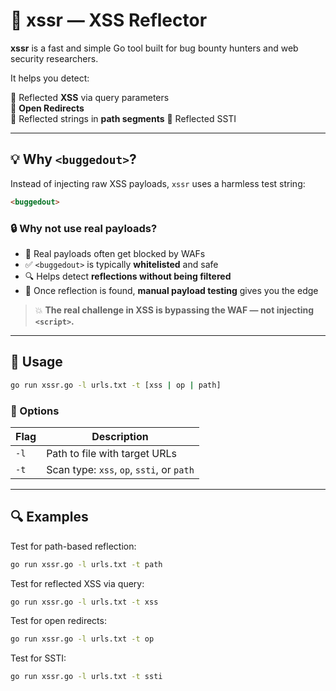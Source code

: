 # 🧪 xssr — XSS Reflector

**xssr** is a fast and simple Go tool built for bug bounty hunters and web security researchers.

It helps you detect:

🔹 Reflected **XSS** via query parameters  
🔹 **Open Redirects**  
🔹 Reflected strings in **path segments**
🔹 Reflected SSTI  

---

## 💡 Why `<buggedout>`?

Instead of injecting raw XSS payloads, `xssr` uses a harmless test string:

```html
<buggedout>
````

### 🔒 Why not use real payloads?

* 🚫 Real payloads often get blocked by WAFs
* ✅ `<buggedout>` is typically **whitelisted** and safe
* 🔍 Helps detect **reflections without being filtered**
* 🧠 Once reflection is found, **manual payload testing** gives you the edge

> 💥 **The real challenge in XSS is bypassing the WAF — not injecting `<script>`.**

---

## 🚀 Usage

```bash
go run xssr.go -l urls.txt -t [xss | op | path]
```

### 📘 Options

| Flag | Description                       |
| ---- | --------------------------------- |
| `-l` | Path to file with target URLs     |
| `-t` | Scan type: `xss`, `op`, `ssti`, or `path` |

---

## 🔍 Examples

Test for path-based reflection:

```bash
go run xssr.go -l urls.txt -t path
```

Test for reflected XSS via query:

```bash
go run xssr.go -l urls.txt -t xss
```

Test for open redirects:

```bash
go run xssr.go -l urls.txt -t op
```

Test for SSTI:

```bash
go run xssr.go -l urls.txt -t ssti
```

